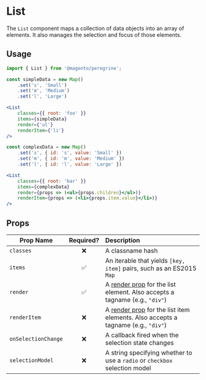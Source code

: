# List

The `List` component maps a collection of data objects into an array of elements. It also manages the selection and focus of those elements.

## Usage

```jsx
import { List } from '@magento/peregrine';

const simpleData = new Map()
    .set('s', 'Small')
    .set('m', 'Medium')
    .set('l', 'Large')

<List
    classes={{ root: 'foo' }}
    items={simpleData}
    render={'ul'}
    renderItem={'li'}
/>

const complexData = new Map()
    .set('s', { id: 's', value: 'Small' })
    .set('m', { id: 'm', value: 'Medium' })
    .set('l', { id: 'l', value: 'Large' })

<List
    classes={{ root: 'bar' }}
    items={complexData}
    render={props => (<ul>{props.children}</ul>)}
    renderItem={props => (<li>{props.item.value}</li>)}
/>
```

## Props

| Prop Name           | Required? | Description                                                                                                                    |
| ------------------- | :-------: | :----------------------------------------------------------------------------------------------------------------------------- |
| `classes`           |    ❌     | A classname hash                                                                                                               |
| `items`             |    ✅     | An iterable that yields `[key, item]` pairs, such as an ES2015 `Map`                                                           |
| `render`            |    ✅     | A [render prop](https://reactjs.org/docs/render-props.html) for the list element. Also accepts a tagname (e.g., `"div"`)       |
| `renderItem`        |    ❌     | A [render prop](https://reactjs.org/docs/render-props.html) for the list item elements. Also accepts a tagname (e.g., `"div"`) |
| `onSelectionChange` |    ❌     | A callback fired when the selection state changes                                                                              |
| `selectionModel`    |    ❌     | A string specifying whether to use a `radio` or `checkbox` selection model                                                     |
